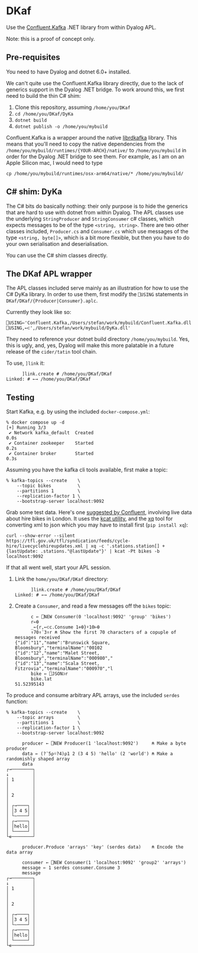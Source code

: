 # DKaf

Use the [Confluent.Kafka](https://docs.confluent.io/kafka-clients/dotnet/current/overview.html) .NET library from within Dyalog APL.

Note: this is a proof of concept only.

## Pre-requisites

You need to have Dyalog and dotnet 6.0+ installed. 

We can't quite use the Confluent.Kafka library directly, due to the lack of generics support in the Dyalog .NET bridge. To work around this, we first need to build the thin C# shim:

1. Clone this repository, assuming `/home/you/DKaf`
2. `cd /home/you/DKaf/DyKa`
3. `dotnet build`
4. `dotnet publish -o /home/you/mybuild`

Confluent.Kafka is a wrapper around the native [librdkafka](https://github.com/confluentinc/librdkafka) library. This means that you'll need to copy the native dependencies from the `/home/you/mybuild/runtimes/{YOUR-ARCH}/native/` to `/home/you/mybuild` in order for the Dyalog .NET bridge to see them. For example, as I am on an Apple Silicon mac, I would need to type

```
cp /home/you/mybuild/runtimes/osx-arm64/native/* /home/you/mybuild/
```

## C# shim: DyKa

The C# bits do basically nothing: their only purpose is to hide the generics that are hard to use with dotnet from within Dyalog. The APL classes use the underlying `StringProducer` and `StringConsumer` c# classes, which expects messages to be of the type `<string, string>`. There are two other classes included, `Producer.cs` and `Consumer.cs` which use messages of the type `<string, byte[]>`, which is a bit more flexible, but then you have to do your own serialisation and deserialisation.

You can use the C# shim classes directly. 

## The DKaf APL wrapper

The APL classes included serve mainly as an illustration for how to use the C# DyKa library. In order to use them, first modify the `⎕USING` statements in `DKaf/DKaf/{Producer|Consumer}.aplc`. 

Currently they look like so:
```
⎕USING←'Confluent.Kafka,/Users/stefan/work/mybuild/Confluent.Kafka.dll'
⎕USING,←⊂',/Users/stefan/work/mybuild/DyKa.dll'
```

They need to reference your dotnet build directory `/home/you/mybuild`. Yes, this is ugly, and, yes, Dyalog will make this more palatable in a future release of the `cider/tatin` tool chain.

To use, `]link` it:

```
      ]link.create # /home/you/DKaf/DKaf
Linked: # ←→ /home/you/DKaf/DKaf
```

## Testing

Start Kafka, e.g. by using the included `docker-compose.yml`:

```
% docker compose up -d
[+] Running 3/3
 ✔ Network kafka_default  Created                                                  0.0s 
 ✔ Container zookeeper    Started                                                  0.2s 
 ✔ Container broker       Started                                                  0.3s
 ```

Assuming you have the kafka cli tools available, first make a topic:

```
% kafka-topics --create    \
    --topic bikes          \
    --partitions 1         \
    --replication-factor 1 \
    --bootstrap-server localhost:9092
```

Grab some test data. Here's one [suggested by Confluent](https://github.com/confluentinc/demo-scene/tree/master/confluent-xml-demo), involving live data about hire bikes in London. It uses the [kcat utility](https://github.com/edenhill/kcat), and the [xq](https://github.com/sibprogrammer/xq) tool for converting xml to json which you may have to install first (`pip install xq`):
```
curl --show-error --silent https://tfl.gov.uk/tfl/syndication/feeds/cycle-hire/livecyclehireupdates.xml | xq -c '.stations.station[] + {lastUpdate: .stations."@lastUpdate"}' | kcat -Pt bikes -b localhost:9092
```

If that all went well, start your APL session.

1. Link the `home/you/DKaf/DKaf` directory:
    ```
          ]link.create # /home/you/DKaf/DKaf
    Linked: # ←→ /home/you/DKaf/DKaf
    ```
2. Create a `Consumer`, and read a few messages off the `bikes` topic:
    ```apl
          c ← ⎕NEW Consumer(0 'localhost:9092' 'group' 'bikes')
          r←⍬
          _←{r,←⊂c.Consume 1⋄⍬}⍣10⊢⍬
          ↑70↑¨3↑r ⍝ Show the first 70 characters of a copuple of messages received
    {"id":"11","name":"Brunswick Square, Bloomsbury","terminalName":"00102
    {"id":"12","name":"Malet Street, Bloomsbury","terminalName":"000980","
    {"id":"13","name":"Scala Street, Fitzrovia","terminalName":"000970","l
          bike ← ⎕JSON⊃r
          bike.lat
    51.52395143
    ```
      
To produce and consume arbitrary APL arrays, use the included `serdes` function:

```
% kafka-topics --create    \
    --topic arrays         \
    --partitions 1         \
    --replication-factor 1 \
    --bootstrap-server localhost:9092
```

```apl
      producer ← ⎕NEW Producer(1 'localhost:9092')     ⍝ Make a byte producer
      data ← (?¨5⍴⍨?4)⍴1 2 (3 4 5) 'hello' (2 'world') ⍝ Make a randomishly shaped array
      data
┌→────────┐
↓         │
│ 1       │
│         │
│         │
│ 2       │
│         │
│ ┌→────┐ │
│ │3 4 5│ │
│ └~────┘ │
│ ┌→────┐ │
│ │hello│ │
│ └─────┘ │
└∊────────┘

      producer.Produce 'arrays' 'key' (serdes data)    ⍝ Encode the data array

      consumer ← ⎕NEW Consumer(1 'localhost:9092' 'group2' 'arrays')
      message ← 1 serdes consumer.Consume 3
      message
┌→────────┐
↓         │
│ 1       │
│         │
│         │
│ 2       │
│         │
│ ┌→────┐ │
│ │3 4 5│ │
│ └~────┘ │
│ ┌→────┐ │
│ │hello│ │
│ └─────┘ │
└∊────────┘
```
